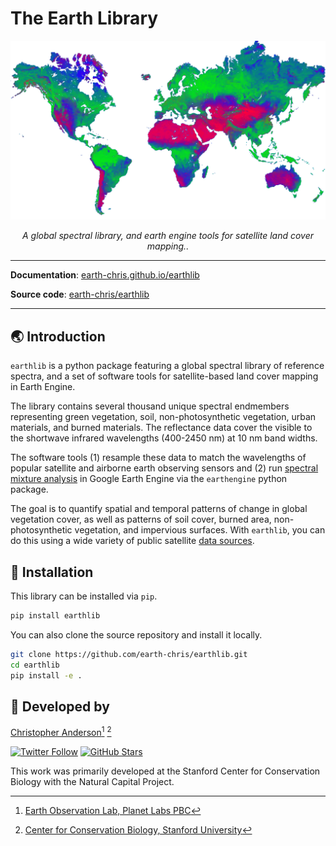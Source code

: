 # The Earth Library

<img src="docs/img/earth-unmixed.png">

<p align="center">
  <em>A global spectral library, and earth engine tools for satellite land cover mapping..</em>
</p>

---

**Documentation**: [earth-chris.github.io/earthlib](https://earth-chris.github.io/earthlib)

**Source code**: [earth-chris/earthlib](https://github.com/earth-chris/earthlib)

---

## :earth_asia: Introduction

`earthlib` is a python package featuring a global spectral library of reference spectra, and a set of software tools for satellite-based land cover mapping in Earth Engine.

The library contains several thousand unique spectral endmembers representing green vegetation, soil, non-photosynthetic vegetation, urban materials, and burned materials. The reflectance data cover the visible to the shortwave infrared wavelengths (400-2450 nm) at 10 nm band widths.

The software tools (1) resample these data to match the wavelengths of popular satellite and airborne earth observing sensors and (2) run [spectral mixture analysis](docs/introduction.md) in Google Earth Engine via the `earthengine` python package.

The goal is to quantify spatial and temporal patterns of change in global vegetation cover, as well as patterns of soil cover, burned area, non-photosynthetic vegetation, and impervious surfaces. With `earthlib`, you can do this using a wide variety of public satellite [data sources](docs/sources.md).


## :seedling: Installation

This library can be installed via `pip`.

```bash
pip install earthlib
```

You can also clone the source repository and install it locally.

```bash
git clone https://github.com/earth-chris/earthlib.git
cd earthlib
pip install -e .
```

## :deciduous_tree: Developed by

[Christopher Anderson](https://cbanderson.info)[^1] [^2]

<a href="https://twitter.com/earth_chris">![Twitter Follow](https://img.shields.io/twitter/follow/earth_chris)</a>
<a href="https://github.com/earth-chris">![GitHub Stars](https://img.shields.io/github/stars/earth-chris?affiliations=OWNER%2CCOLLABORATOR&style=social)</a>

This work was primarily developed at the Stanford Center for Conservation Biology with the Natural Capital Project.

[^1]: [Earth Observation Lab, Planet Labs PBC](https://www.planet.com)
[^2]: [Center for Conservation Biology, Stanford University](https://ccb.stanford.edu)
